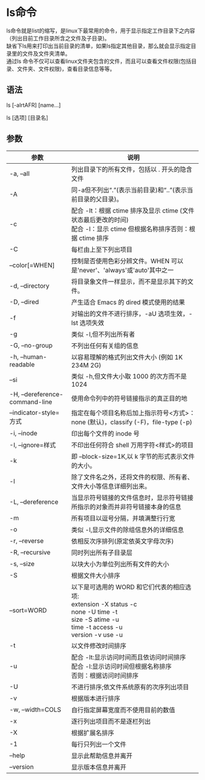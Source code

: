 # ls命令

ls命令就是list的缩写，是linux下最常用的命令，用于显示指定工作目录下之内容（列出目前工作目录所含之文件及子目录)。  
缺省下ls用来打印出当前目录的清单，如果ls指定其他目录，那么就会显示指定目录里的文件及文件夹清单。   
通过ls 命令不仅可以查看linux文件夹包含的文件，而且可以查看文件权限(包括目录、文件夹、文件权限)，查看目录信息等等。  


## 语法
ls [-alrtAFR] [name...]

ls [选项] [目录名]

## 参数
参数 | 说明
--|--
-a, –all | 列出目录下的所有文件，包括以 . 开头的隐含文件
-A |同-a但不列出“.”(表示当前目录)和“..”(表示当前目录的父目录)。
-c | 配合 -lt：根据 ctime 排序及显示 ctime (文件状态最后更改的时间)  <br>配合 -l：显示 ctime 但根据名称排序否则：根据 ctime 排序
-C | 每栏由上至下列出项目
–color[=WHEN] | 控制是否使用色彩分辨文件。WHEN 可以是'never'、'always'或'auto'其中之一
-d, –directory |将目录象文件一样显示，而不是显示其下的文件。
-D, –dired |产生适合 Emacs 的 dired 模式使用的结果
-f |对输出的文件不进行排序，-aU 选项生效，-lst 选项失效
-g |类似 -l,但不列出所有者
-G, –no-group |不列出任何有关组的信息
-h, –human-readable |以容易理解的格式列出文件大小 (例如 1K 234M 2G)
–si |类似 -h,但文件大小取 1000 的次方而不是 1024
-H, –dereference-command-line |使用命令列中的符号链接指示的真正目的地
–indicator-style=方式 |指定在每个项目名称后加上指示符号<方式>：none (默认)，classify (-F)，file-type (-p)
-i, –inode |印出每个文件的 inode 号
-I, –ignore=样式 |不印出任何符合 shell 万用字符<样式>的项目
-k |即 –block-size=1K,以 k 字节的形式表示文件的大小。
-l |除了文件名之外，还将文件的权限、所有者、文件大小等信息详细列出来。
-L, –dereference |当显示符号链接的文件信息时，显示符号链接所指示的对象而并非符号链接本身的信息
-m |所有项目以逗号分隔，并填满整行行宽
-o |类似 -l,显示文件的除组信息外的详细信息   
-r, –reverse |依相反次序排列(原定依英文字母次序)
-R, –recursive |同时列出所有子目录层
-s, –size |以块大小为单位列出所有文件的大小
-S |根据文件大小排序
–sort=WORD |以下是可选用的 WORD 和它们代表的相应选项:<br> extension -X status -c <br> none -U time -t <br> size -S atime -u <br> time -t access -u <br> version -v use -u
-t |以文件修改时间排序
-u |配合 -lt:显示访问时间而且依访问时间排序  <br> 配合 -l:显示访问时间但根据名称排序 <br> 否则：根据访问时间排序
-U |不进行排序;依文件系统原有的次序列出项目
-v |根据版本进行排序
-w, –width=COLS |自行指定屏幕宽度而不使用目前的数值
-x |逐行列出项目而不是逐栏列出
-X |根据扩展名排序
-1 |每行只列出一个文件
–help |显示此帮助信息并离开
–version |显示版本信息并离开

